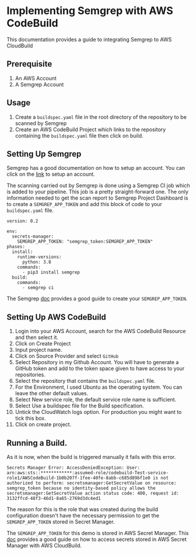 # Implementing Semgrep with AWS CodeBuild
This documentation provides a guide to integrating Semgrep to AWS CloudBuild

## Prerequisite
1. An AWS Account
2. A Semgrep Account

## Usage
1. Create a `buildspec.yaml` file in the root directory of the repository to be scanned by Semgrep
2. Create an AWS CodeBuild Project which links to the repository containing the `buildspec.yaml` file then click on build. 

## Setting Up Semgrep
Semgrep has a good documentation on how to setup an account. You can click on the [link](https://semgrep.dev/docs/deployment/create-account-and-orgs/) to setup an account.

The scanning carried out by Semgrep is done using a Semgrep CI job which is added to your pipeline. This job is a pretty straight-forward one. The only information needed to get the scan report to Semgrep Project Dashboard is to create a `SEMGREP_APP_TOKEN` and add this block of code to your `buildspec.yaml` file.
```
version: 0.2

env:
  secrets-manager:
    SEMGREP_APP_TOKEN: "semgrep_token:SEMGREP_APP_TOKEN"
phases:
  install:
    runtime-versions:
      python: 3.8
    commands:
      - pip3 install semgrep
  build:
    commands:    
      - semgrep ci
```
The Semgrep [doc](https://semgrep.dev/docs/deployment/add-semgrep-to-other-ci-providers/#create-a-semgrep_app_token) provides a good guide to create your `SEMGREP_APP_TOKEN`.

## Setting Up AWS CodeBuild
1. Login into your AWS Account, search for the AWS CodeBuild Resource and then select it.
2. Click on Create Project
3. Input project name.
4. Click on Source Provider and select `GitHub`
5. Select Repository in my Github Account. You will have to generate a GitHub token and add to the token space given to have access to your repositories. 
5. Select the repository that contains the `buildspec.yaml` file.
6. For the Environment, I used Ubuntu as the operating system. You can leave the other default values.
7. Select New service role, the default service role name is sufficient.
8. Select Use a buildspec file for the Build specification.
9. Untick the CloudWatch logs option. For production you might want to tick this box.
10. Click on create project.

## Running a Build.
As it is now, when the build is triggered manually it fails with this error.

```
Secrets Manager Error: AccessDeniedException: User: arn:aws:sts::************:assumed-role/codebuild-Test-service-role1/AWSCodeBuild-1b0b207f-1fee-40fe-8abb-c685d89bf1e0 is not authorized to perform: secretsmanager:GetSecretValue on resource: semgrep_token because no identity-based policy allows the secretsmanager:GetSecretValue action status code: 400, request id: 3132ffcd-48f3-46d1-8a65-2769d3dc4ed1
```
The reason for this is the role that was created during the build configuration doesn't have the necessary permission to get the `SEMGREP_APP_TOKEN` stored in Secret Manager.

The `SEMGREP_APP_TOKEN` for this demo is stored in AWS Secret Manager. This [doc](https://docs.aws.amazon.com/codebuild/latest/userguide/build-spec-ref.html#build-spec-ref-syntax) provides a good guide on how to access secrets stored in AWS Secret Manager with AWS CloudBuild.
